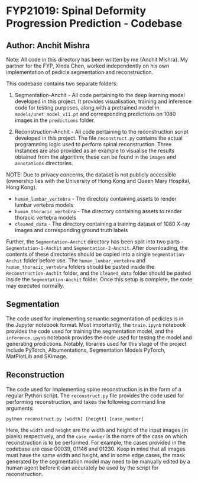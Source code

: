 # FYP21019: Spinal Deformity Progression Prediction - Codebase

## Author: Anchit Mishra

Note: All code in this directory has been written by me (Anchit Mishra). My partner for the FYP, Xinda Chen, worked independently on his own implementation of pedicle segmentation and reconstruction.

This codebase contains two separate folders:
1. Segmentation-Anchit - All code pertaining to the deep learning model developed in this project. It provides visualisation, training and inference code for testing purposes, along with a pretrained model in `models/unet_model_v11.pt` and corresponding predictions on 1080 images in the `predictions` folder. 

2. Reconstruction-Anchit - All code pertaining to the reconstruction script developed in this project. The file `reconstruct.py` contains the actual programming logic used to perform spinal reconstruction. Three instances are also provided as an example to visualise the results obtained from the algorithm; these can be found in the `images` and `annotations` directories.

NOTE: Due to privacy concerns, the dataset is not publicly accessible (ownership lies with the University of Hong Kong and Queen Mary Hospital, Hong Kong).

- `human_lumbar_vertebra` - The directory containing assets to render lumbar vertebra models
- `human_thoracic_vertebra` - The directory containing assets to render thoracic vertebra models
- `cleaned_data` - The directory containing a training dataset of 1080 X-ray images and corresponding ground truth labels

Further, the `Segmentation-Anchit` directory has been split into two parts - `Segmentation-1-Anchit` and `Segmentation-2-Anchit`. After downloading, the contents of these directories should be copied into a single `Segmentation-Anchit` folder before use. The `human_lumbar_vertebra` and `human_thoracic_vertebra` folders should be pasted inside the `Reconstruction-Anchit` folder, and the `cleaned_data` folder should be pasted inside the `Segmentation-Anchit` folder. Once this setup is complete, the code may executed normally.

## Segmentation

The code used for implementing semantic segmentation of pedicles is in the Jupyter notebook format. Most importantly, the `train.ipynb` notebook provides the code used for training the segmentation model, and the `inference.ipynb` notebook provides the code used for testing the model and generating predictions. Notably, libraries used for this stage of the project include PyTorch, Albumentations, Segmentation Models PyTorch, MatPlotLib and SKimage.

## Reconstruction

The code used for implementing spine reconstruction is in the form of a regular Python script. The `reconstruct.py` file provides the code used for performing reconstruction, and takes the following command line arguments:

```python reconstruct.py [width] [height] [case_number]```

Here, the `width` and `height` are the width and height of the input images (in pixels) respectively, and the `case_number` is the name of the case on which reconstruction is to be performed. For example, the cases provided in the codebase are case 00039, 01146 and 01230. Keep in mind that all images must have the same width and height, and in some edge cases, the mask generated by the segmentation model may need to be manually edited by a human agent before it can accurately be used by the script for reconstruction.
